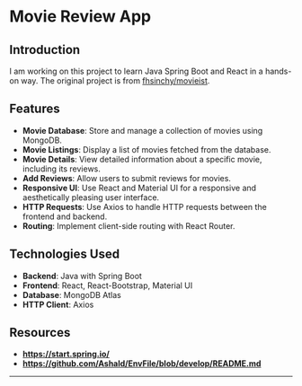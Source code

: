 # Movie Review App

## Introduction
I am working on this project to learn Java Spring Boot and React in a hands-on way. 
The original project is from [fhsinchy/movieist](https://github.com/fhsinchy/movieist).

## Features
- **Movie Database**: Store and manage a collection of movies using MongoDB.
- **Movie Listings**: Display a list of movies fetched from the database.
- **Movie Details**: View detailed information about a specific movie, including its reviews.
- **Add Reviews**: Allow users to submit reviews for movies.
- **Responsive UI**: Use React and Material UI for a responsive and aesthetically pleasing user interface.
- **HTTP Requests**: Use Axios to handle HTTP requests between the frontend and backend.
- **Routing**: Implement client-side routing with React Router.

## Technologies Used
- **Backend**: Java with Spring Boot
- **Frontend**: React, React-Bootstrap, Material UI
- **Database**: MongoDB Atlas
- **HTTP Client**: Axios

## Resources
- **https://start.spring.io/**
- **https://github.com/Ashald/EnvFile/blob/develop/README.md**
---
